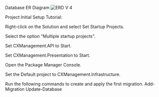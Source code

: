 Database ER Diagram 
![ERD V 4](https://github.com/user-attachments/assets/924960eb-e3c8-46fc-8547-9a6a223430ad)

Project Initial Setup Tutorial:

  Right-click on the Solution and select Set Startup Projects.
  
  Select the option "Multiple startup projects".
  
  Set CXManagement.API to Start.
  
  Set CXManagement.Presentation to Start.
  
  Open the Package Manager Console.
  
  Set the Default project to CXManagement.Infrastructure.
  
  Run the following commands to create and apply the first migration.
    Add-Migration
    Update-Database
